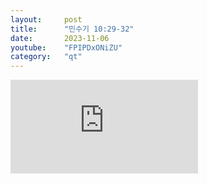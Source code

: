 ```yaml
---
layout:     post
title:      "민수기 10:29-32"
date:       2023-11-06
youtube:    "FPIPDxONiZU"
category:   "qt"
---
```


<div class="youtube">
    <iframe src="https://www.youtube.com/embed/FPIPDxONiZU" title="YouTube video player" frameborder="0" allow="accelerometer; autoplay; clipboard-write; encrypted-media; gyroscope; picture-in-picture; web-share" allowfullscreen></iframe>
</div>